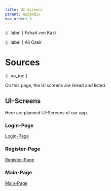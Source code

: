 ```yaml
---
title: UI-Screens
parent: Appendix
nav_order: 3
---
```


{: .label }
Fahad von Kazi

{: .label }
Ali Ozeir

# Sources
{: .no_toc }

On this page, the UI screens are linked and listed.

## UI-Screens
Here are planned UI-Screens of our app.

### Login-Page 
[Login-Page](docs/assets/images/login.png)

### Register-Page 
[Register-Page](docs/assets/images/register.png)

### Main-Page 
[Main-Page](docs/assets/images/main.png)